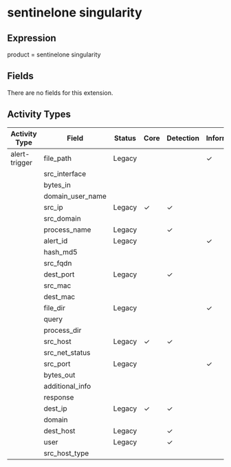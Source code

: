 sentinelone singularity
=======================

Expression
----------

product = sentinelone singularity

Fields
------

There are no fields for this extension.

Activity Types
--------------

| Activity Type | Field            | Status | Core     | Detection | Informational |
| ------------- | ---------------- | ------ | -------- | --------- | ------------- |
| alert-trigger | file_path        | Legacy |          |           | &#10003;      |
|               | src_interface    |        |          |           |               |
|               | bytes_in         |        |          |           |               |
|               | domain_user_name |        |          |           |               |
|               | src_ip           | Legacy | &#10003; | &#10003;  |               |
|               | src_domain       |        |          |           |               |
|               | process_name     | Legacy |          | &#10003;  |               |
|               | alert_id         | Legacy |          |           | &#10003;      |
|               | hash_md5         |        |          |           |               |
|               | src_fqdn         |        |          |           |               |
|               | dest_port        | Legacy |          | &#10003;  |               |
|               | src_mac          |        |          |           |               |
|               | dest_mac         |        |          |           |               |
|               | file_dir         | Legacy |          |           | &#10003;      |
|               | query            |        |          |           |               |
|               | process_dir      |        |          |           |               |
|               | src_host         | Legacy | &#10003; | &#10003;  |               |
|               | src_net_status   |        |          |           |               |
|               | src_port         | Legacy |          |           | &#10003;      |
|               | bytes_out        |        |          |           |               |
|               | additional_info  |        |          |           |               |
|               | response         |        |          |           |               |
|               | dest_ip          | Legacy | &#10003; | &#10003;  |               |
|               | domain           |        |          |           |               |
|               | dest_host        | Legacy |          | &#10003;  |               |
|               | user             | Legacy |          | &#10003;  |               |
|               | src_host_type    |        |          |           |               |

